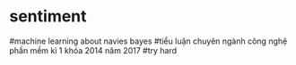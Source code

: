 # sentiment
#machine learning about navies bayes 
#tiểu luận chuyên ngành công nghệ phần mềm kì 1 khóa 2014 năm 2017 
#try hard 

